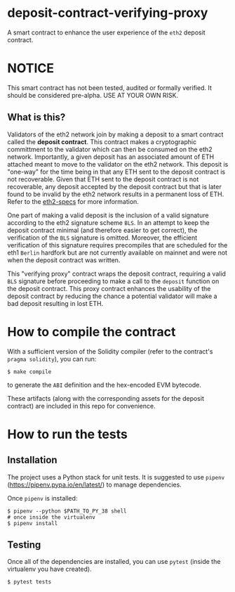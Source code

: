 # deposit-contract-verifying-proxy

A smart contract to enhance the user experience of the `eth2` deposit contract.

# NOTICE

This smart contract has not been tested, audited or formally verified. It should
be considered pre-alpha. USE AT YOUR OWN RISK.

## What is this?

Validators of the eth2 network join by making a deposit to a smart contract called the __deposit contract__. This contract makes a cryptographic committment to the validator which can then be consumed on the eth2 network. Importantly, a given deposit has an associated amount of ETH attached meant to move to the validator on the eth2 network. This deposit is "one-way" for the time being in that any ETH sent to the deposit contract is not recoverable. Given that ETH sent to the deposit contract is not recoverable, any deposit accepted by the deposit contract but that is later found to be invalid by the eth2 network results in a permanent loss of ETH. Refer to the [eth2-specs](https://github.com/ethereum/eth2.0-specs) for more information.

One part of making a valid deposit is the inclusion of a valid signature according to the eth2 signature scheme `BLS`. In an attempt to keep the deposit contract minimal (and therefore easier to get correct), the verification of the `BLS` signature is omitted. Moreover, the efficient verification of this signature requires precompiles that are scheduled for the eth1 `Berlin` hardfork but are not currently available on mainnet and were not when the deposit contract was written. 

This "verifying proxy" contract wraps the deposit contract, requiring a valid `BLS` signature before proceeding to make a call to the `deposit` function on the deposit contract. This proxy contract enhances the usability of the deposit contract by reducing the chance a potential validator will make a bad deposit resulting in lost ETH.

# How to compile the contract

With a sufficient version of the Solidity compiler (refer to the contract's `pragma solidity`), you can run:

```shell
$ make compile
```

to generate the `ABI` definition and the hex-encoded EVM bytecode.

These artifacts (along with the corresponding assets for the deposit contract) are included in this repo for convenience.

# How to run the tests

## Installation 

The project uses a Python stack for unit tests. It is suggested to use `pipenv` (https://pipenv.pypa.io/en/latest/) to manage dependencies.

Once `pipenv` is installed:

``` shell
$ pipenv --python $PATH_TO_PY_38 shell
# once inside the virtualenv
$ pipenv install
```

## Testing

Once all of the dependencies are installed, you can use `pytest` (inside the virtualenv you have created).

``` shell
$ pytest tests
```
